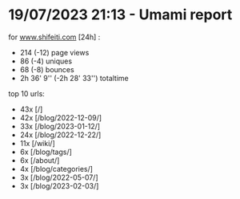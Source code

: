 # 19/07/2023 21:13 - Umami report
for www.shifeiti.com [24h] :

 - 214 (-12) page views
 - 86 (-4) uniques
 - 68 (-8) bounces
 - 2h 36' 9'' (-2h 28' 33'') totaltime


top 10 urls:
 - 43x [/]
 - 42x [/blog/2022-12-09/]
 - 33x [/blog/2023-01-12/]
 - 24x [/blog/2022-12-22/]
 - 11x [/wiki/]
 - 6x [/blog/tags/]
 - 6x [/about/]
 - 4x [/blog/categories/]
 - 3x [/blog/2022-05-07/]
 - 3x [/blog/2023-02-03/]


